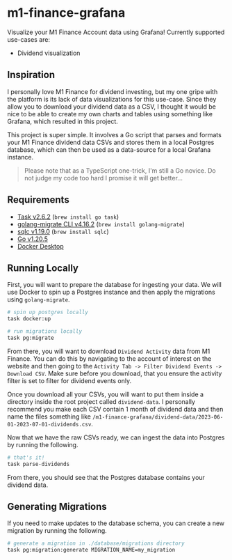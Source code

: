# m1-finance-grafana

Visualize your M1 Finance Account data using Grafana! Currently supported use-cases are:

- Dividend visualization

## Inspiration

I personally love M1 Finance for dividend investing, but my one gripe with the platform is its lack of data visualizations for this use-case. Since they allow you to download your dividend data as a CSV, I thought it would be nice to be able to create my own charts and tables using something like Grafana, which resulted in this project.

This project is super simple. It involves a Go script that parses and formats your M1 Finance dividend data CSVs and stores them in a local Postgres database, which can then be used as a data-source for a local Grafana instance.

> Please note that as a TypeScript one-trick, I'm still a Go novice. Do not
> judge my code too hard I promise it will get better...

## Requirements

- [Task v2.6.2](https://taskfile.dev/usage/) (`brew install go task`)
- [golang-migrate CLI v4.16.2](https://github.com/golang-migrate/migrate) (`brew install golang-migrate`)
- [sqlc v1.19.0](https://docs.sqlc.dev/en/stable/overview/install.html) (`brew install sqlc`)
- [Go v1.20.5](https://go.dev/doc/install)
- [Docker Desktop](https://www.docker.com/products/docker-desktop/)

## Running Locally

First, you will want to prepare the database for ingesting your data. We will use Docker to spin up a Postgres instance and then apply the migrations using `golang-migrate`.

```bash
# spin up postgres locally
task docker:up

# run migrations locally
task pg:migrate
```

From there, you will want to download `Dividend Activity` data from M1 Finance. You can do this by navigating to the account of interest on the website and then going to the `Activity Tab -> Filter Dividend Events -> Download CSV`. Make sure before you download, that you ensure the activity filter is set to filter for dividend events only.

Once you download all your CSVs, you will want to put them inside a directory inside the root project called `dividend-data`. I personally recommend you make each CSV contain 1 month of dividend data and then name the files something like `/m1-finance-grafana/dividend-data/2023-06-01-2023-07-01-dividends.csv`.

Now that we have the raw CSVs ready, we can ingest the data into Postgres by running the following.

```bash
# that's it!
task parse-dividends
```

From there, you should see that the Postgres database contains your dividend data.

## Generating Migrations

If you need to make updates to the database schema, you can create a new migration by running the following.

```bash
# generate a migration in ./database/migrations directory
task pg:migration:generate MIGRATION_NAME=my_migration
```

